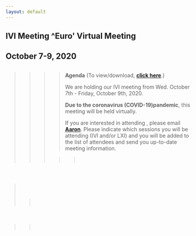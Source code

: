```yaml
---
layout: default
---
```

<div id="rightCol0">

<div data-align="center">

## IVI Meeting ^Euro' Virtual Meeting

## October 7-9, 2020

</div>

> > > > ##
> > > >
> > > > **Agenda** (To view/download, **[click here](Oct%202020%20Agenda%20-%20IVI.pdf)**.)
> > > >
> > > > We are holding our IVI meeting from Wed. October 7th - Friday,
> > > > October 9th, 2020.
> > > >
> > > > **Due to the coronavirus (COVID-19)pandemic**, this meeting will
> > > > be held virtually.
> > > >
> > > > If you are interested in attending , please email
> > > > [**Aaron**](mailto:ExecDir@LXIStandard.org). Please indicate
> > > > which sessions you will be attending (IVI and/or LXI) and you
> > > > will be added to the list of attendees and send you up-to-date
> > > > meeting information.
> > >
> > > > >  

####  

>  
>
> > ###  
> >
> > >

 

> >  

####  

####

####  

 

</div>

